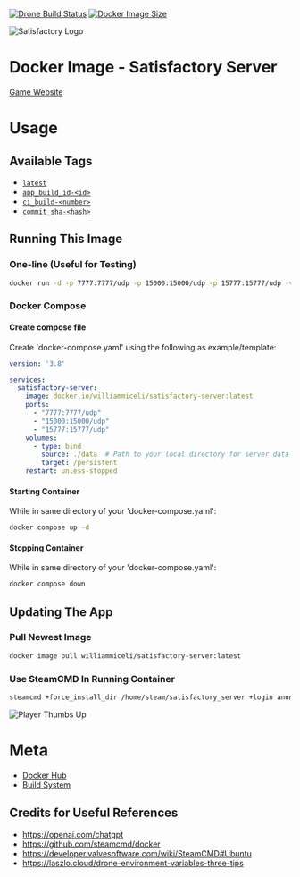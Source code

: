 [![Drone Build Status](https://img.shields.io/drone/build/William/Docker_Satisfactory-Server?server=https%3A%2F%2Fdrone.williammiceli.systems&style=for-the-badge&label=Build%20Status)](https://drone.williammiceli.systems/William/Docker_Satisfactory-Server)
[![Docker Image Size](https://img.shields.io/docker/image-size/williammiceli/satisfactory-server?style=for-the-badge)](https://hub.docker.com/r/williammiceli/satisfactory-server)

![Satisfactory Logo](https://img2.storyblok.com/fit-in/0x300/filters:format(webp)/f/110098/5405x1416/10decfbcac/hero-logo.png)


# Docker Image - Satisfactory Server

[Game Website](https://www.satisfactorygame.com/)


# Usage

## Available Tags

*	[`latest`](https://hub.docker.com/r/williammiceli/satisfactory-server/tags?name=latest)
*	[`app_build_id-<id>`](https://hub.docker.com/r/williammiceli/satisfactory-server/tags?name=app_build_id-)
*	[`ci_build-<number>`](https://hub.docker.com/r/williammiceli/satisfactory-server/tags?name=ci_build-)
*	[`commit_sha-<hash>`](https://hub.docker.com/r/williammiceli/satisfactory-server/tags?name=commit_sha-)

## Running This Image

### One-line (Useful for Testing)

```sh
docker run -d -p 7777:7777/udp -p 15000:15000/udp -p 15777:15777/udp -v /path/to/your/data:/persistent williammiceli/satisfactory-server:latest
```

### Docker Compose

#### Create compose file

Create 'docker-compose.yaml' using the following as example/template:

```yaml
version: '3.8'

services:
  satisfactory-server:
    image: docker.io/williammiceli/satisfactory-server:latest
    ports:
      - "7777:7777/udp"
      - "15000:15000/udp"
      - "15777:15777/udp"
    volumes:
      - type: bind
        source: ./data  # Path to your local directory for server data
        target: /persistent
    restart: unless-stopped
```

#### Starting Container

While in same directory of your 'docker-compose.yaml':

```sh
docker compose up -d
```

#### Stopping Container

While in same directory of your 'docker-compose.yaml':

```sh
docker compose down
```

## Updating The App

### Pull Newest Image

```sh
docker image pull williammiceli/satisfactory-server:latest
```
### Use SteamCMD In Running Container

```sh
steamcmd +force_install_dir /home/steam/satisfactory_server +login anonymous +app_update 1690800 -beta public validate +quit
```

![Player Thumbs Up](https://img2.storyblok.com/fit-in/0x800/filters:format(png)/f/110098/600x730/99e92fe34f/hero-graphic.png)


# Meta

* [Docker Hub](https://hub.docker.com/r/williammiceli/satisfactory-server)
* [Build System](https://drone.williammiceli.systems/William/Docker_Satisfactory-Server)

## Credits for Useful References

* https://openai.com/chatgpt
* https://github.com/steamcmd/docker
* https://developer.valvesoftware.com/wiki/SteamCMD#Ubuntu
* https://laszlo.cloud/drone-environment-variables-three-tips